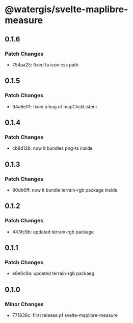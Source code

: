 # @watergis/svelte-maplibre-measure

## 0.1.6

### Patch Changes

- 754aa25: fixed fa icon css path

## 0.1.5

### Patch Changes

- 94a6e01: fixed a bug of mapClickListenr

## 0.1.4

### Patch Changes

- cb8d12b: now it bundles png-ts inside

## 0.1.3

### Patch Changes

- 90db6ff: now it bundle terrain-rgb package inside

## 0.1.2

### Patch Changes

- 443fc9b: updated terrain-rgb package

## 0.1.1

### Patch Changes

- e8e0c9a: updated terrain-rgb packaeg

## 0.1.0

### Minor Changes

- 771836c: first release pf svelte-maplibre-measure
